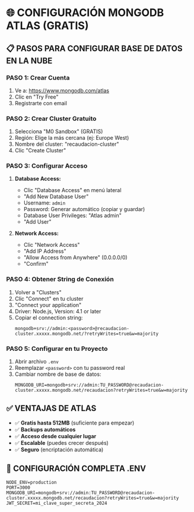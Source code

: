 # 🌐 CONFIGURACIÓN MONGODB ATLAS (GRATIS)

## 📋 PASOS PARA CONFIGURAR BASE DE DATOS EN LA NUBE

### PASO 1: Crear Cuenta
1. Ve a: https://www.mongodb.com/atlas
2. Clic en "Try Free"
3. Registrarte con email

### PASO 2: Crear Cluster Gratuito
1. Selecciona "M0 Sandbox" (GRATIS)
2. Región: Elige la más cercana (ej: Europe West)
3. Nombre del cluster: "recaudacion-cluster"
4. Clic "Create Cluster"

### PASO 3: Configurar Acceso
1. **Database Access:**
   - Clic "Database Access" en menú lateral
   - "Add New Database User"
   - Username: `admin`
   - Password: Generar automático (copiar y guardar)
   - Database User Privileges: "Atlas admin"
   - "Add User"

2. **Network Access:**
   - Clic "Network Access"
   - "Add IP Address"
   - "Allow Access from Anywhere" (0.0.0.0/0)
   - "Confirm"

### PASO 4: Obtener String de Conexión
1. Volver a "Clusters"
2. Clic "Connect" en tu cluster
3. "Connect your application"
4. Driver: Node.js, Version: 4.1 or later
5. Copiar el connection string:
   ```
   mongodb+srv://admin:<password>@recaudacion-cluster.xxxxx.mongodb.net/?retryWrites=true&w=majority
   ```

### PASO 5: Configurar en tu Proyecto
1. Abrir archivo `.env`
2. Reemplazar `<password>` con tu password real
3. Cambiar nombre de base de datos:
   ```
   MONGODB_URI=mongodb+srv://admin:TU_PASSWORD@recaudacion-cluster.xxxxx.mongodb.net/recaudacion?retryWrites=true&w=majority
   ```

## ✅ VENTAJAS DE ATLAS
- ✅ **Gratis hasta 512MB** (suficiente para empezar)
- ✅ **Backups automáticos**
- ✅ **Acceso desde cualquier lugar**
- ✅ **Escalable** (puedes crecer después)
- ✅ **Seguro** (encriptación automática)

## 🔧 CONFIGURACIÓN COMPLETA .ENV
```env
NODE_ENV=production
PORT=3000
MONGODB_URI=mongodb+srv://admin:TU_PASSWORD@recaudacion-cluster.xxxxx.mongodb.net/recaudacion?retryWrites=true&w=majority
JWT_SECRET=mi_clave_super_secreta_2024
```

